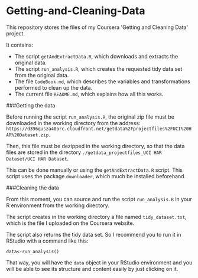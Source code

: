 # Getting-and-Cleaning-Data
This repository stores the files of my Coursera 'Getting and Cleaning Data' project.

It contains:
  - The script `getAndExtractData.R`, which downloads and extracts the original data.
  - The script `run_analysis.R`, which creates the requested tidy data set from the original data.
  - The file `CodeBook.md`, which describes the variables and transformations performed to clean up the data.
  - The current file `README.md`, which explains how all this works.
 

###Getting the data

Before running the script `run_analysis.R`, the original zip file must be downloaded in the working directory from the address: `https://d396qusza40orc.cloudfront.net/getdata%2Fprojectfiles%2FUCI%20HAR%20Dataset.zip`.

Then, this file must be dezipped in the working directory, so that the data files are stored in the directory `./getdata_projectfiles_UCI HAR Dataset/UCI HAR Dataset`.

This can be done manually or using the `getAndExtractData.R` script. This script uses the package `downloader`, which much be installed beforehand.


###Cleaning the data

From this moment, you can source and run the script `run_analysis.R` in your R environment from the working directory.

The script creates in the working directory a file named `tidy_dataset.txt`, which is the file I uploaded on the Coursera website.

The script also returns the tidy data set. So I recommend you to run it in RStudio with a command like this:

`data<-run_analysis()`

That way, you will have the `data` object in your RStudio environment and you will be able to see its structure and content easily by just clicking on it.

